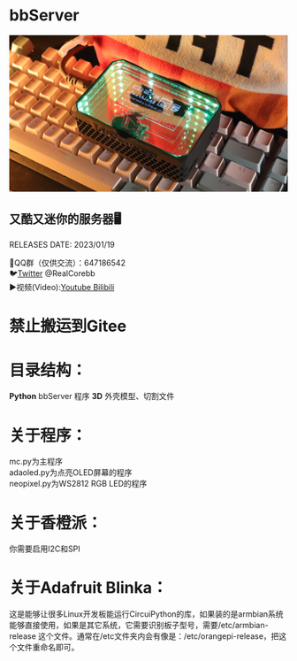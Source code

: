 # bbServer  
![image](https://github.com/RealCorebb/bbServer/blob/master/IMG/bbServer.JPG?raw=true)
## 又酷又迷你的服务器🖥️  

RELEASES DATE: 2023/01/19  

🐧QQ群（仅供交流）：647186542  
🐦[Twitter](https://twitter.com/RealCorebb "@RealCorebb") @RealCorebb  
▶️视频(Video):[Youtube](https://www.youtube.com/watch?v=yFprzIGSGpM "Youtube")[ Bilibili](https://www.bilibili.com/video/BV1j24y1a7Ut/ " Bilibili")  

# 禁止搬运到Gitee  

# 目录结构：
**Python** bbServer 程序
**3D** 外壳模型、切割文件 


# 关于程序：  
mc.py为主程序  
adaoled.py为点亮OLED屏幕的程序  
neopixel.py为WS2812 RGB LED的程序  

# 关于香橙派：  
你需要启用I2C和SPI  

# 关于Adafruit Blinka：  
这是能够让很多Linux开发板能运行CircuiPython的库，如果装的是armbian系统能够直接使用，如果是其它系统，它需要识别板子型号，需要/etc/armbian-release 这个文件。通常在/etc文件夹内会有像是：/etc/orangepi-release，把这个文件重命名即可。
